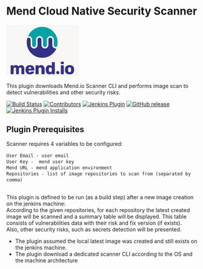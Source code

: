 # Mend Cloud Native Security Scanner #

<img src="images/mend.png" width="192">

This plugin downloads Mend.io Scanner CLI and performs image scan to detect vulnerabilities and other security risks. 


[![Build Status](https://ci.jenkins.io/job/Plugins/job/mend-cloud-native-security-scanner-plugin/job/master/badge/icon)](https://ci.jenkins.io/job/Plugins/job/mend-cloud-native-security-scanner-plugin/job/master/)
[![Contributors](https://img.shields.io/github/contributors/jenkinsci/mend-cloud-native-security-scanner-plugin.svg)](https://github.com/jenkinsci/mend-cloud-native-security-scanner-plugin/graphs/contributors)
[![Jenkins Plugin](https://img.shields.io/jenkins/plugin/v/mend-cloud-native-security-scanner.svg)](https://plugins.jenkins.io/mend-cloud-native-security-scanner)
[![GitHub release](https://img.shields.io/github/release/jenkinsci/mend-cloud-native-security-scanner-plugin.svg?label=changelog)](https://github.com/jenkinsci/mend-cloud-native-security-scanner-plugin/releases/latest)
[![Jenkins Plugin Installs](https://img.shields.io/jenkins/plugin/i/mend-cloud-native-security-scanner.svg?color=blue)](https://plugins.jenkins.io/mend-cloud-native-security-scanner)


## Plugin Prerequisites ##

Scanner requires 4 variables to be configured:
 ```
 User Email - user email
 User Key -  mend user key
 Mend URL - mend application environment
 Repositories - list of image repositories to scan from (separated by comma)
 ```

##

This plugin is defined to be run (as a build step) after a new image creation on the jenkins machine:   
According to the given repositories, for each repository the latest created image will be scanned and a summary table will be displayed. 
This table consists of vulnerabilities data with their risk and fix version (if exists).     
Also, other security risks, such as secrets detection will be presented.

* The plugin assumed the local latest image was created and still exists on the jenkins machine.
* The plugin download a dedicated scanner CLI according to the OS and the machine architecture
